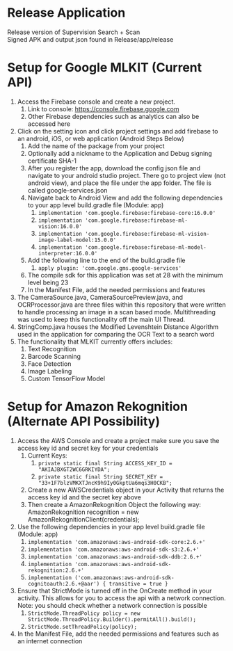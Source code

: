 # Release Application
Release version of Supervision Search + Scan<br/>
Signed APK and output json found in Release/app/release

# Setup for Google MLKIT (Current API)
1. Access the Firebase console and create a new project.
    1. Link to console: https://console.firebase.google.com
    2. Other Firebase dependencies such as analytics can also be accessed here
2. Click on the setting icon and click project settings and add firebase to an android, iOS, or web application (Android Steps Below)
    1. Add the name of the package from your project
    2. Optionally add a nickname to the Application and Debug signing certificate SHA-1
    3. After you register the app, download the config json file and navigate to your android studio project. There go to project view (not android view), and place the file under the app folder. The file is called google-services.json
    4. Navigate back to Android View and add the following dependencies to your app level build.gradle file (Module: app)
        1. `implementation 'com.google.firebase:firebase-core:16.0.0'`
        2. `implementation 'com.google.firebase:firebase-ml-vision:16.0.0'`
        3. `implementation 'com.google.firebase:firebase-ml-vision-image-label-model:15.0.0'`
        4. `implementation 'com.google.firebase:firebase-ml-model-interpreter:16.0.0'`
    5. Add the following line to the end of the build.gradle file
        1. `apply plugin: 'com.google.gms.google-services'`
    6. The compile sdk for this application was set at 28 with the minimum level being 23
    7. In the Manifest File, add the needed permissions and features
3. The CameraSource.java, CameraSourcePreview.java, and OCRProcessor.java are three files within this repository that were written to handle processing an image in a scan based mode. Multithreading was used to keep this functionality off the main UI Thread.
4. StringComp.java houses the Modified Levenshtein Distance Algorithm used in the application for comparing the OCR Text to a search word
5. The functionality that MLKIT currently offers includes:
    1. Text Recognition
    2. Barcode Scanning
    3. Face Detection
    4. Image Labeling
    5. Custom TensorFlow Model 

# Setup for Amazon Rekognition (Alternate API Possibility)
1. Access the AWS Console and create a project make sure you save the access key id and secret key for your credentials
    1. Current Keys:
        1. `private static final String ACCESS_KEY_ID = "AKIAJBXGT2WC6GRKIYDA";`
        2. `private static final String SECRET_KEY = "33+1F7blzVMKXTJncK9h9Iy0GkptUa6mqs3H0CKB";`
    2. Create a new AWSCredentials object in your Activity that returns the access key id and the secret key above
    3. Then create a AmazonRekognition Object the following way: <br/> AmazonRekognition recognition = new AmazonRekognitionClient(credentials); 
2. Use the following dependencies in your app level build.gradle file (Module: app)
    1. `implementation 'com.amazonaws:aws-android-sdk-core:2.6.+'`
    2. `implementation 'com.amazonaws:aws-android-sdk-s3:2.6.+'`
    3. `implementation 'com.amazonaws:aws-android-sdk-ddb:2.6.+'`
    4. `implementation 'com.amazonaws:aws-android-sdk-rekognition:2.6.+'`
    5. `implementation ('com.amazonaws:aws-android-sdk-cognitoauth:2.6.+@aar') { transitive = true }`
3. Ensure that StrictMode is turned off in the OnCreate method in your activity. This allows for you to access the api with a network connection. Note: you should check whether a network connection is possible 
    1. `StrictMode.ThreadPolicy policy = new StrictMode.ThreadPolicy.Builder().permitAll().build();`
    2. `StrictMode.setThreadPolicy(policy);` 
4. In the Manifest File, add the needed permissions and features such as an internet connection
